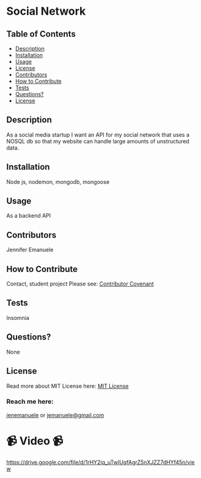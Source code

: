 # Social Network
  ## Table of Contents
  * [Description](#description)
  * [Installation](#installation)
  * [Usage](#usage)
  * [License](#license)
  * [Contributors](#contributors)
  * [How to Contribute](#how-to-contribute)
  * [Tests](#tests)
  * [Questions?](#questions)
  * [License](#license)
  ## Description
  As a social media startup I want an API for my social network that uses a NOSQL db so that my website can handle large amounts of unstructured data.
  ## Installation
  Node js, nodemon, mongodb, mongoose
  ## Usage
  As a backend API 
  ## Contributors
  Jennifer Emanuele
  ## How to Contribute
  Contact, student project
  Please see: [Contributor Covenant](https://www.contributor-covenant.org/)
  ## Tests
  Insomnia
  ## Questions?
  None
  ## License
  Read more about MIT License here:
  [MIT License](https://opensource.org/licenses/MIT)
  ### Reach me here:
  [jenemanuele](https://github.com/jenemanuele) 
  or jemanuele@gmail.com

  # 📹 Video 📹
 https://drive.google.com/file/d/1rHY2iq_uTwIUqfAgrZ5nXJZZ7dHYf45n/view
